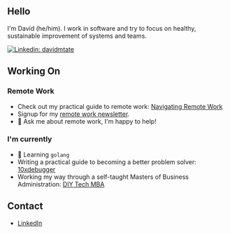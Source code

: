 ## Hello

I'm David (he/him). I work in software and try to focus on healthy, sustainable improvement of systems and teams.

[![Linkedin: davidmtate](https://img.shields.io/badge/-davidmtate-blue?style=round-square&logo=Linkedin&logoColor=white&link=https://www.linkedin.com/in/davidmtate/)](https://www.linkedin.com/in/davidmtate/)


## Working On

### Remote Work
- Check out my practical guide to remote work: [Navigating Remote Work](http://navigatingremotework.com)
- Signup for my [remote work newsletter](https://remoteworkguides.com/).
- 💬 Ask me about remote work, I'm happy to help! 

### I'm currently
- 🌱 Learning `golang`
- Writing a practical guide to becoming a better problem solver: [10xdebugger](http://10xdebugger.com)
- Working my way through a self-taught Masters of Business Administration: [DIY Tech MBA](https://mixteenth.github.io/diytechmba.github.io/)

## Contact
- [LinkedIn](https://www.linkedin.com/in/davidmtate/)



